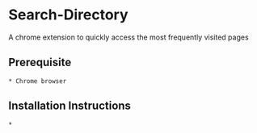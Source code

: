# Search-Directory
A chrome extension to quickly access the most frequently visited pages

## Prerequisite
    * Chrome browser
## Installation Instructions
    * 
